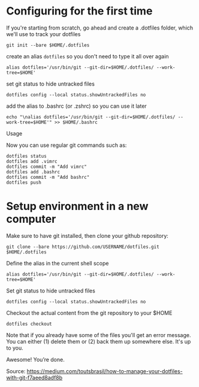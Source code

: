 # Configuring for the first time

If you're starting from scratch, go ahead and create a .dotfiles folder, which we'll use to track your dotfiles

`git init --bare $HOME/.dotfiles`

create an alias `dotfiles` so you don't need to type it all over again

`alias dotfiles='/usr/bin/git --git-dir=$HOME/.dotfiles/ --work-tree=$HOME'`

set git status to hide untracked files

`dotfiles config --local status.showUntrackedFiles no`

add the alias to .bashrc (or .zshrc) so you can use it later

`echo "\nalias dotfiles='/usr/bin/git --git-dir=$HOME/.dotfiles/ --work-tree=$HOME'" >> $HOME/.bashrc`

Usage

Now you can use regular git commands such as:

```
dotfiles status
dotfiles add .vimrc
dotfiles commit -m "Add vimrc"
dotfiles add .bashrc
dotfiles commit -m "Add bashrc"
dotfiles push
```

# Setup environment in a new computer

Make sure to have git installed, then clone your github repository:

`git clone --bare https://github.com/USERNAME/dotfiles.git $HOME/.dotfiles`

Define the alias in the current shell scope

`alias dotfiles='/usr/bin/git --git-dir=$HOME/.dotfiles/ --work-tree=$HOME'`

Set git status to hide untracked files

`dotfiles config --local status.showUntrackedFiles no`

Checkout the actual content from the git repository to your $HOME

`dotfiles checkout`

Note that if you already have some of the files you'll get an error message. You can either (1) delete them or (2) back them up somewhere else. It's up to you.

Awesome! You’re done.

Source: https://medium.com/toutsbrasil/how-to-manage-your-dotfiles-with-git-f7aeed8adf8b
